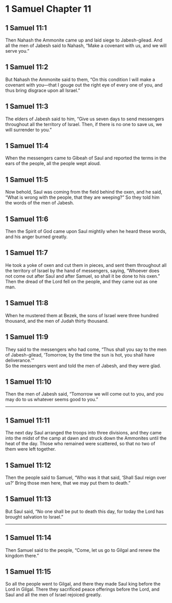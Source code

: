 # 1 Samuel Chapter 11

## 1 Samuel 11:1

Then Nahash the Ammonite came up and laid siege to Jabesh-gilead. And all the men of Jabesh said to Nahash, “Make a covenant with us, and we will serve you.”

## 1 Samuel 11:2

But Nahash the Ammonite said to them, “On this condition I will make a covenant with you—that I gouge out the right eye of every one of you, and thus bring disgrace upon all Israel.”

## 1 Samuel 11:3

The elders of Jabesh said to him, “Give us seven days to send messengers throughout all the territory of Israel. Then, if there is no one to save us, we will surrender to you.”

## 1 Samuel 11:4

When the messengers came to Gibeah of Saul and reported the terms in the ears of the people, all the people wept aloud.

## 1 Samuel 11:5

Now behold, Saul was coming from the field behind the oxen, and he said, “What is wrong with the people, that they are weeping?” So they told him the words of the men of Jabesh.

## 1 Samuel 11:6

Then the Spirit of God came upon Saul mightily when he heard these words, and his anger burned greatly.

## 1 Samuel 11:7

He took a yoke of oxen and cut them in pieces, and sent them throughout all the territory of Israel by the hand of messengers, saying, “Whoever does not come out after Saul and after Samuel, so shall it be done to his oxen.” Then the dread of the Lord fell on the people, and they came out as one man.

## 1 Samuel 11:8

When he mustered them at Bezek, the sons of Israel were three hundred thousand, and the men of Judah thirty thousand.

## 1 Samuel 11:9

They said to the messengers who had come, “Thus shall you say to the men of Jabesh-gilead, ‘Tomorrow, by the time the sun is hot, you shall have deliverance.’”  
So the messengers went and told the men of Jabesh, and they were glad.

## 1 Samuel 11:10

Then the men of Jabesh said, “Tomorrow we will come out to you, and you may do to us whatever seems good to you.”

---

## 1 Samuel 11:11

The next day Saul arranged the troops into three divisions, and they came into the midst of the camp at dawn and struck down the Ammonites until the heat of the day. Those who remained were scattered, so that no two of them were left together.

## 1 Samuel 11:12

Then the people said to Samuel, “Who was it that said, ‘Shall Saul reign over us?’ Bring those men here, that we may put them to death.”

## 1 Samuel 11:13

But Saul said, “No one shall be put to death this day, for today the Lord has brought salvation to Israel.”

---

## 1 Samuel 11:14

Then Samuel said to the people, “Come, let us go to Gilgal and renew the kingdom there.”

## 1 Samuel 11:15

So all the people went to Gilgal, and there they made Saul king before the Lord in Gilgal. There they sacrificed peace offerings before the Lord, and Saul and all the men of Israel rejoiced greatly.
